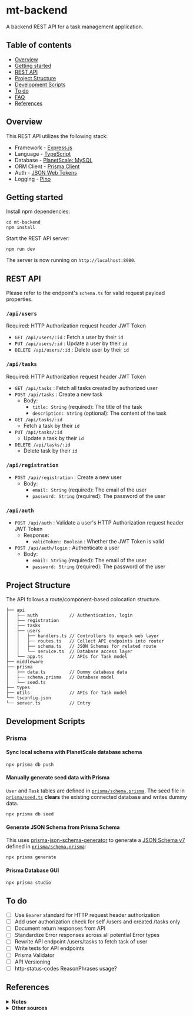# mt-backend

A backend REST API for a task management application. 

## Table of contents

- [Overview](#overview)
- [Getting started](#getting-started)
- [REST API](#REST-API)
- [Project Structure](#project-structure)
- [Development Scripts](#development-scripts)
- [To do](#to-do)
- [FAQ](#faq)
- [References](#references)

## Overview
This REST API utilizes the following stack:

- Framework - [Express.js](https://expressjs.com/)
- Language - [TypeScript](https://www.typescriptlang.org)
- Database - [PlanetScale: MySQL](https://planetscale.com)
- ORM Client - [Prisma Client](https://www.prisma.io/docs/concepts/components/prisma-client)
- Auth - [JSON Web Tokens](https://jwt.io/)
- Logging - [Pino](https://github.com/pinojs/pino)

## Getting started

Install npm dependencies:

```
cd mt-backend
npm install
```

Start the REST API server:

```
npm run dev
```

The server is now running on `http://localhost:8080`.

## REST API
Please refer to the endpoint's `schema.ts` for valid request payload properties.

### `/api/users`
Required: HTTP Authorization request header JWT Token
- `GET /api/users/:id` : Fetch a user by their `id`
- `PUT /api/users/:id` : Update a user by their `id`
- `DELETE /api/users/:id` : Delete user by their `id`
  
### `/api/tasks`
Required: HTTP Authorization request header JWT Token
- `GET /api/tasks` : Fetch all tasks created by authorized user
- `POST /api/tasks` : Create a new task
  - Body:
    - `title: String` (required): The title of the task
    - `description: String` (optional): The content of the task
- `GET /api/tasks/:id`
  - Fetch a task by their `id`
- `PUT /api/tasks/:id`
  - Update a task by their `id`
- `DELETE /api/tasks/:id`
  - Delete task by their `id`

### `/api/registration`
- `POST /api/registration` : Create a new user
  - Body:
    - `email: String` (required): The email of the user
    - `password: String` (required): The password of the user
### `/api/auth`
- `POST /api/auth` : Validate a user's HTTP Authorization request header JWT Token
  - Response:
    - `validToken: Boolean` : Whether the JWT Token is valid
- `POST /api/auth/login` : Authenticate a user
  - Body:
    - `email: String` (required): The email of the user
    - `password: String` (required): The password of the user

## Project Structure
The API follows a route/component-based colocation structure.
```
├── api
│   ├── auth            // Authentication, login
│   ├── registration
│   ├── tasks
│   ├── users
│   │   ├── handlers.ts // Controllers to unpack web layer
│   │   ├── routes.ts   // Collect API endpoints into router
│   │   ├── schema.ts   // JSON Schemas for related route
│   │   └── service.ts  // Database access layer
│   └── app.ts          // APIs for Task model
├── middleware
├── prisma
│   ├── data.ts         // Dummy database data
│   ├── schema.prisma   // Database model
│   └── seed.ts
├── types
├── utils               // APIs for Task model
└── tsconfig.json
└── server.ts           // Entry
```
## Development Scripts
### Prisma
#### Sync local schema with PlanetScale database schema
```
npx prisma db push
```

#### Manually generate seed data with Prisma
`User` and `Task` tables are defined in [`prisma/schema.prisma`](./prisma/schema.prisma).
The seed file in [`prisma/seed.ts`](./prisma/seed.ts) **clears** the existing connected database and writes dummy data.
```
npx prisma db seed
```

#### Generate JSON Schema from Prisma Schema
This uses [prisma-json-schema-generator](https://github.com/valentinpalkovic/prisma-json-schema-generator) to generate a [JSON Schema v7](https://json-schema.org/) defined in [`prisma/schema.prisma`](./prisma/schema.prisma):
```
npx prisma generate
```
#### Prisma Database GUI
```
npx prisma studio
```
## To do
- [ ] Use `Bearer` standard for HTTP request header authorization
- [ ] Add user authorization check for self /users and created /tasks only
- [ ] Document return responses from API
- [ ] Standardize Error responses across all potential Error types
- [ ] Rewrite API endpoint /users/tasks to fetch task of user
- [ ] Write tests for API endpoints
- [ ] Prisma Validator
- [ ] API Versioning
- [ ] http-status-codes ReasonPhrases usage?

## References
<details><summary><strong>Notes</strong></summary>

MySQL database tables have been created and defined using Prisma. 

Models and schemas are validated through middleware and follow JSON Schema.

</details>
<details><summary><strong>Other sources</strong></summary>

## General
https://www.prisma.io/typescript
https://www.prisma.io/express

### Prisma
https://www.prisma.io/docs/concepts/components/prisma-client/advanced-type-safety#importing-generated-types
https://www.prisma.io/docs/concepts/components/prisma-client/relation-queries#create-a-related-record   

#### Database Seeding
https://www.prisma.io/docs/guides/migrate/seed-database#example-seed-scripts
https://dev.to/isnan__h/seeding-your-database-with-prisma-orm-935
https://planetscale.com/blog/how-to-seed-a-database-with-prisma-and-next-js#branching-in-planetscale

## Reading Material
https://blog.treblle.com/egergr/
https://blog.treblle.com/the-10-rest-commandments/
https://github.com/goldbergyoni/nodebestpractices?ref=blog.treblle.com
https://www.codemzy.com/blog/nodejs-file-folder-structure
https://www.codemzy.com/blog/nodejs-api-versioning

## Error Handling
https://expressjs.com/en/guide/error-handling.html
https://sematext.com/blog/expressjs-best-practices/#how-to-structure-express-js-applications

## Extend Express Request Object
https://blog.logrocket.com/extend-express-request-object-typescript/

## Express Middleware JSON Schema data validation
https://www.npmjs.com/package/express-json-validator-middleware
https://simonplend.com/how-to-handle-request-validation-in-your-express-api/#how-to-integrate-validation-with-json-schemas-into-your-application

## JWT
https://dev.to/knitesh/securing-your-json-web-tokens-with-jwt-schema-validation-in-javascript-29p1

## Connecting Client Front end to REST API
https://create-react-app.dev/docs/deployment#other-solutions

</details>